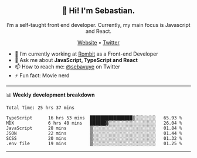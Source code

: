 <h2 align="center">👋 Hi! I'm Sebastian.</h2>
<p align="center">I’m a self-taught front end developer. Currently, my main focus is Javascript and React.</p>
<p align="center">
  <a href="https://sebastianvuye.be">Website</a> •
  <a href="https://twitter.com/sebavuye">Twitter</a>
</p>


- 🔭 I’m currently working at [Rombit](https://rombit.com/) as a Front-end Developer
- 💬 Ask me about **JavaScript, TypeScript and React**
- 📫 How to reach me: [@sebavuye](https://twitter.com/sebavuye) on Twitter
- ⚡ Fun fact: Movie nerd

-------

📊 **Weekly development breakdown**

<!--START_SECTION:waka-->

```text
Total Time: 25 hrs 37 mins

TypeScript      16 hrs 53 mins  ████████████████▒░░░░░░░░   65.93 %
MDX             6 hrs 40 mins   ██████▓░░░░░░░░░░░░░░░░░░   26.04 %
JavaScript      28 mins         ▒░░░░░░░░░░░░░░░░░░░░░░░░   01.84 %
JSON            22 mins         ▒░░░░░░░░░░░░░░░░░░░░░░░░   01.44 %
SCSS            20 mins         ▒░░░░░░░░░░░░░░░░░░░░░░░░   01.32 %
.env file       19 mins         ▒░░░░░░░░░░░░░░░░░░░░░░░░   01.25 %
```

<!--END_SECTION:waka-->
-------
